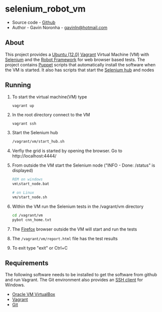 selenium_robot_vm
=================

* Source code - [Github][1]
* Author - Gavin Noronha - <gavinln@hotmail.com>

[1]: https://github.com/gavinln/selenium_robot_vm.git

About
-----

This project provides a [Ubuntu (12.0)][2] [Vagrant][3] Virtual Machine (VM) with [Selenium][4] and the [Robot Framework][5] for web browser based tests. The project contains [Puppet][6] scripts that automatically install the software when the VM is started. It also has scripts that start the [Selenium hub][7] and nodes

[2]: http://releases.ubuntu.com/precise/
[3]: http://www.vagrantup.com/
[4]: http://seleniumhq.org/ 
[5]: http://robotframework.org/
[6]: http://puppetlabs.com/
[7]: http://code.google.com/p/selenium/wiki/Grid2#Quick_Start

Running
-------

1. To start the virtual machine(VM) type

    ```
    vagrant up
    ```

2. In the root directory connect to the VM

    ```bash
    vagrant ssh
    ```

3. Start the Selenium hub

    ```bash
    /vagrant/vm/start_hub.sh
    ```

4. Verfiy the grid is started by opening the browser. Go to http://localhost:4444/

5. From outside the VM start the Selenium node ("INFO - Done: /status" is displayed)

    ```bat
    REM on windows
    vm\start_node.bat
    ```

    ```bash
    # on Linux
    vm/start_node.sh
    ```

6. Within the VM run the Selenium tests in the /vagrant/vm directory

    ```bash
    cd /vagrant/vm
    pybot cnn_home.txt
    ```

7. The [Firefox][9] browser outside the VM will start and run the tests

7. The <code>/vagrant/vm/report.html</code> file has the test results

8. To exit type "exit" or Ctrl+C

[8]: http://tmux.sourceforge.net/
[9]: http://www.mozilla.org/en-US/firefox/fx/#desktop

Requirements
------------

The following software needs to be installed to get the software from github and run Vagrant. The Git environment also provides an [SSH client][10] for Windows.

* [Oracle VM VirtualBox][11]
* [Vagrant][12]
* [Git][13]

[10]: http://en.wikipedia.org/wiki/Secure_Shell
[11]: https://www.virtualbox.org/
[12]: http://vagrantup.com/
[13]: http://git-scm.com/
